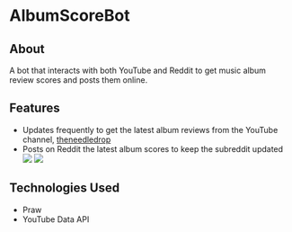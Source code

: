 # AlbumScoreBot
## About
A bot that interacts with both YouTube and Reddit to get music album review scores and posts them online.

## Features
- Updates frequently to get the latest album reviews from the YouTube channel, <a href="https://www.youtube.com/theneedledrop" target="_blank">theneedledrop</a> 
- Posts on Reddit the latest album scores to keep the subreddit updated
[![](https://i.imgur.com/ppSkrHL.jpg)]()
[![](https://i.imgur.com/WxLSlJb.png)]()

## Technologies Used
- Praw
- YouTube Data API
